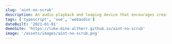 ```yaml
---
slug: 'aint-no-scrub'
description: An audio playback and looping device that encourages creative exploration of a single audio file.
tags: ['typescript', 'vue', 'webaudio']
dateBuilt: '2021-01-01'
demoSite: 'https://luke-mino-altherr.github.io/aint-no-scrub'
image: '/assets/images/aint-no-scrub.png'
---
```

